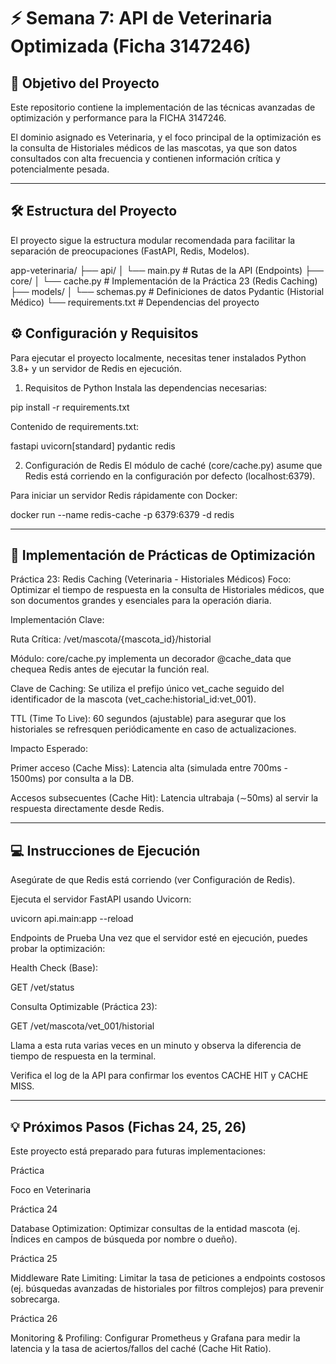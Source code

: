 # ⚡ Semana 7: API de Veterinaria Optimizada (Ficha 3147246)

## 🎯 Objetivo del Proyecto

Este repositorio contiene la implementación de las técnicas avanzadas de optimización y performance para la FICHA 3147246.

El dominio asignado es Veterinaria, y el foco principal de la optimización es la consulta de Historiales médicos de las mascotas, ya que son datos consultados con alta frecuencia y contienen información crítica y potencialmente pesada.

---

## 🛠️ Estructura del Proyecto

El proyecto sigue la estructura modular recomendada para facilitar la separación de preocupaciones (FastAPI, Redis, Modelos).

app-veterinaria/
├── api/
│   └── main.py              # Rutas de la API (Endpoints)
├── core/
│   └── cache.py             # Implementación de la Práctica 23 (Redis Caching)
├── models/
│   └── schemas.py           # Definiciones de datos Pydantic (Historial Médico)
└── requirements.txt         # Dependencias del proyecto

## ⚙️ Configuración y Requisitos

Para ejecutar el proyecto localmente, necesitas tener instalados Python 3.8+ y un servidor de Redis en ejecución.

1. Requisitos de Python
Instala las dependencias necesarias:

pip install -r requirements.txt

Contenido de requirements.txt:

fastapi
uvicorn[standard]
pydantic
redis

2. Configuración de Redis
El módulo de caché (core/cache.py) asume que Redis está corriendo en la configuración por defecto (localhost:6379).

Para iniciar un servidor Redis rápidamente con Docker:

docker run --name redis-cache -p 6379:6379 -d redis

---

## 🚀 Implementación de Prácticas de Optimización

Práctica 23: Redis Caching (Veterinaria - Historiales Médicos)
Foco: Optimizar el tiempo de respuesta en la consulta de Historiales médicos, que son documentos grandes y esenciales para la operación diaria.

Implementación Clave:

Ruta Crítica: /vet/mascota/{mascota_id}/historial

Módulo: core/cache.py implementa un decorador @cache_data que chequea Redis antes de ejecutar la función real.

Clave de Caching: Se utiliza el prefijo único vet_cache seguido del identificador de la mascota (vet_cache:historial_id:vet_001).

TTL (Time To Live): 60 segundos (ajustable) para asegurar que los historiales se refresquen periódicamente en caso de actualizaciones.

Impacto Esperado:

Primer acceso (Cache Miss): Latencia alta (simulada entre 700ms - 1500ms) por consulta a la DB.

Accesos subsecuentes (Cache Hit): Latencia ultrabaja (∼50ms) al servir la respuesta directamente desde Redis.

---

## 💻 Instrucciones de Ejecución

Asegúrate de que Redis está corriendo (ver Configuración de Redis).

Ejecuta el servidor FastAPI usando Uvicorn:

uvicorn api.main:app --reload

Endpoints de Prueba
Una vez que el servidor esté en ejecución, puedes probar la optimización:

Health Check (Base):

GET /vet/status

Consulta Optimizable (Práctica 23):

GET /vet/mascota/vet_001/historial

Llama a esta ruta varias veces en un minuto y observa la diferencia de tiempo de respuesta en la terminal.

Verifica el log de la API para confirmar los eventos CACHE HIT y CACHE MISS.

---

## 💡 Próximos Pasos (Fichas 24, 25, 26)

Este proyecto está preparado para futuras implementaciones:

Práctica

Foco en Veterinaria

Práctica 24

Database Optimization: Optimizar consultas de la entidad mascota (ej. Índices en campos de búsqueda por nombre o dueño).

Práctica 25

Middleware Rate Limiting: Limitar la tasa de peticiones a endpoints costosos (ej. búsquedas avanzadas de historiales por filtros complejos) para prevenir sobrecarga.

Práctica 26

Monitoring & Profiling: Configurar Prometheus y Grafana para medir la latencia y la tasa de aciertos/fallos del caché (Cache Hit Ratio).